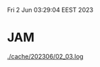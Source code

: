 Fri  2 Jun 03:29:04 EEST 2023
# JAM
<a href='./cache/202306/02_03.log'>./cache/202306/02_03.log</a>
